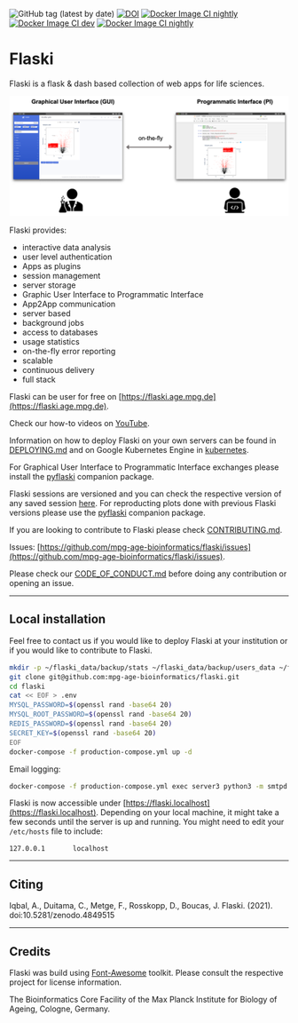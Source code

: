 ![GitHub tag (latest by date)](https://img.shields.io/github/v/tag/mpg-age-bioinformatics/Flaski) [![DOI](https://zenodo.org/badge/227070034.svg)](https://zenodo.org/badge/latestdoi/227070034) [![Docker Image CI nightly](https://github.com/mpg-age-bioinformatics/flaski/actions/workflows/docker.nightly.yml/badge.svg)](https://github.com/mpg-age-bioinformatics/flaski/actions/workflows/docker.nightly.yml) [![Docker Image CI dev](https://github.com/mpg-age-bioinformatics/flaski/actions/workflows/docker.dev.yml/badge.svg)](https://github.com/mpg-age-bioinformatics/flaski/actions/workflows/docker.dev.yml) [![Docker Image CI nightly](https://github.com/mpg-age-bioinformatics/flaski/actions/workflows/docker.prod.yml/badge.svg)](https://github.com/mpg-age-bioinformatics/flaski/actions/workflows/docker.prod.yml)

<!-- ![release](https://img.shields.io/badge/release-beta-green)  -->

# Flaski

Flaski is a flask & dash based collection of web apps for life sciences. 

![flaski](/Flaski.Readme.png)

Flaski provides:

- interactive data analysis
- user level authentication
- Apps as plugins
- session management 
- server storage
- Graphic User Interface to Programmatic Interface
- App2App communication
- server based
- background jobs
- access to databases
- usage statistics
- on-the-fly error reporting
- scalable
- continuous delivery
- full stack

Flaski can be user for free on [https://flaski.age.mpg.de](https://flaski.age.mpg.de).

<!-- Apps documentation can be found on the project's [wiki](https://github.com/mpg-age-bioinformatics/flaski/wiki).  -->

Check our how-to videos on [YouTube](https://www.youtube.com/channel/UCQCHNHJ23FGyXo9usEC_TbA).

Information on how to deploy Flaski on your own servers can be found in [DEPLOYING.md](DEPLOYING.md) and on Google Kubernetes Engine in [kubernetes](kubernetes).

For Graphical User Interface to Programmatic Interface exchanges please install the [pyflaski](https://github.com/mpg-age-bioinformatics/pyflaski) companion package.

Flaski sessions are versioned and you can check the respective version of any saved session [here](https://flaski.age.mpg.de/vcheck). For reproducting plots done with previous Flaski versions please use the [pyflaski](https://github.com/mpg-age-bioinformatics/pyflaski) companion package.

If you are looking to contribute to Flaski please check [CONTRIBUTING.md](CONTRIBUTING.md).

Issues: [https://github.com/mpg-age-bioinformatics/flaski/issues](https://github.com/mpg-age-bioinformatics/flaski/issues).

<!-- Source: [https://github.com/mpg-age-bioinformatics/flaski](https://github.com/mpg-age-bioinformatics/flaski). -->

Please check our [CODE_OF_CONDUCT.md](CODE_OF_CONDUCT.md) before doing any contribution or opening an issue.

___

## Local installation

Feel free to contact us if you would like to deploy Flaski at your institution or if you would like to contribute to Flaski. 

```bash
mkdir -p ~/flaski_data/backup/stats ~/flaski_data/backup/users_data ~/flaski_data/backup/mariadb
git clone git@github.com:mpg-age-bioinformatics/flaski.git
cd flaski
cat << EOF > .env
MYSQL_PASSWORD=$(openssl rand -base64 20)
MYSQL_ROOT_PASSWORD=$(openssl rand -base64 20)
REDIS_PASSWORD=$(openssl rand -base64 20)
SECRET_KEY=$(openssl rand -base64 20)
EOF
docker-compose -f production-compose.yml up -d
```

Email logging:
```bash
docker-compose -f production-compose.yml exec server3 python3 -m smtpd -n -c DebuggingServer localhost:8025
```

Flaski is now accessible under [https://flaski.localhost](https://flaski.localhost). Depending on your local machine, it might take a few seconds until the server is up and running. You might need to edit your `/etc/hosts` file to include:
```
127.0.0.1       localhost
```
___

## Citing

Iqbal, A., Duitama, C., Metge, F., Rosskopp, D., Boucas, J. Flaski. (2021). doi:10.5281/zenodo.4849515
___

## Credits

Flaski was build using [Font-Awesome](https://github.com/FortAwesome/Font-Awesome) toolkit. Please consult the respective project for license information.

The Bioinformatics Core Facility of the Max Planck Institute for Biology of Ageing, Cologne, Germany.